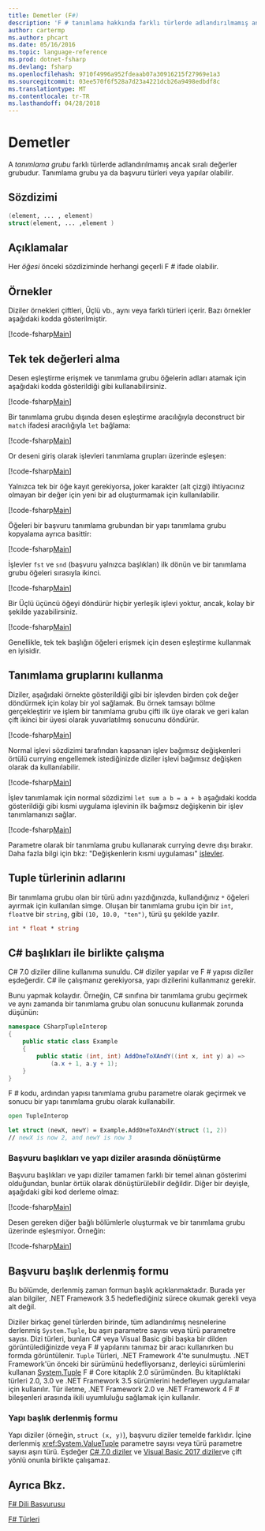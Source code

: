 ```yaml
---
title: Demetler (F#)
description: 'F # tanımlama hakkında farklı türlerde adlandırılmamış ancak sıralı değerler gruplandırması öğrenin.'
author: cartermp
ms.author: phcart
ms.date: 05/16/2016
ms.topic: language-reference
ms.prod: dotnet-fsharp
ms.devlang: fsharp
ms.openlocfilehash: 9710f4996a952fdeaab07a30916215f27969e1a3
ms.sourcegitcommit: 03ee570f6f528a7d23a4221dcb26a9498edbdf8c
ms.translationtype: MT
ms.contentlocale: tr-TR
ms.lasthandoff: 04/28/2018
---
```

# <a name="tuples"></a>Demetler

A *tanımlama grubu* farklı türlerde adlandırılmamış ancak sıralı değerler grubudur.  Tanımlama grubu ya da başvuru türleri veya yapılar olabilir.

## <a name="syntax"></a>Sözdizimi

```fsharp
(element, ... , element)
struct(element, ... ,element )
```
## <a name="remarks"></a>Açıklamalar
Her *öğesi* önceki sözdiziminde herhangi geçerli F # ifade olabilir.

## <a name="examples"></a>Örnekler
Diziler örnekleri çiftleri, Üçlü vb., aynı veya farklı türleri içerir. Bazı örnekler aşağıdaki kodda gösterilmiştir.

[!code-fsharp[Main](../../../samples/snippets/fsharp/tuples/basic-examples.fsx#L6-L21)]
    
## <a name="obtaining-individual-values"></a>Tek tek değerleri alma
Desen eşleştirme erişmek ve tanımlama grubu öğelerin adları atamak için aşağıdaki kodda gösterildiği gibi kullanabilirsiniz.

[!code-fsharp[Main](../../../samples/snippets/fsharp/tuples/basic-examples.fsx#L27-L29)]

Bir tanımlama grubu dışında desen eşleştirme aracılığıyla deconstruct bir `match` ifadesi aracılığıyla `let` bağlama:

[!code-fsharp[Main](../../../samples/snippets/fsharp/tuples/basic-examples.fsx#L34-L37)]

Or deseni giriş olarak işlevleri tanımlama grupları üzerinde eşleşen:

[!code-fsharp[Main](../../../samples/snippets/fsharp/tuples/basic-examples.fsx#L43-L47)]

Yalnızca tek bir öğe kayıt gerekiyorsa, joker karakter (alt çizgi) ihtiyacınız olmayan bir değer için yeni bir ad oluşturmamak için kullanılabilir.

[!code-fsharp[Main](../../../samples/snippets/fsharp/tuples/basic-examples.fsx#L53-L54)]

Öğeleri bir başvuru tanımlama grubundan bir yapı tanımlama grubu kopyalama ayrıca basittir:

[!code-fsharp[Main](../../../samples/snippets/fsharp/tuples/basic-examples.fsx#L62-L66)]

İşlevler `fst` ve `snd` (başvuru yalnızca başlıkları) ilk dönün ve bir tanımlama grubu öğeleri sırasıyla ikinci.

[!code-fsharp[Main](../../../samples/snippets/fsharp/tuples/basic-examples.fsx#L72-L73)]

Bir Üçlü üçüncü öğeyi döndürür hiçbir yerleşik işlevi yoktur, ancak, kolay bir şekilde yazabilirsiniz.

[!code-fsharp[Main](../../../samples/snippets/fsharp/tuples/basic-examples.fsx#L78-L78)]

Genellikle, tek tek başlığın öğeleri erişmek için desen eşleştirme kullanmak en iyisidir.

## <a name="using-tuples"></a>Tanımlama gruplarını kullanma
Diziler, aşağıdaki örnekte gösterildiği gibi bir işlevden birden çok değer döndürmek için kolay bir yol sağlamak. Bu örnek tamsayı bölme gerçekleştirir ve işlem bir tanımlama grubu çifti ilk üye olarak ve geri kalan çift ikinci bir üyesi olarak yuvarlatılmış sonucunu döndürür.

[!code-fsharp[Main](../../../samples/snippets/fsharp/tuples/basic-examples.fsx#L83-L86)]

Normal işlevi sözdizimi tarafından kapsanan işlev bağımsız değişkenleri örtülü currying engellemek istediğinizde diziler işlevi bağımsız değişken olarak da kullanılabilir.

[!code-fsharp[Main](../../../samples/snippets/fsharp/tuples/basic-examples.fsx#L88-L88)]

İşlev tanımlamak için normal sözdizimi `let sum a b = a + b` aşağıdaki kodda gösterildiği gibi kısmi uygulama işlevinin ilk bağımsız değişkenin bir işlev tanımlamanızı sağlar.

[!code-fsharp[Main](../../../samples/snippets/fsharp/tuples/basic-examples.fsx#L90-L94)]

Parametre olarak bir tanımlama grubu kullanarak currying devre dışı bırakır. Daha fazla bilgi için bkz: "Değişkenlerin kısmi uygulaması" [işlevler](functions/index.md).

## <a name="names-of-tuple-types"></a>Tuple türlerinin adlarını
Bir tanımlama grubu olan bir türü adını yazdığınızda, kullandığınız `*` öğeleri ayırmak için kullanılan simge. Oluşan bir tanımlama grubu için bir `int`, `float`ve bir `string`, gibi `(10, 10.0, "ten")`, türü şu şekilde yazılır.

```fsharp
int * float * string
```

## <a name="interoperation-with-c-tuples"></a>C# başlıkları ile birlikte çalışma

C# 7.0 diziler diline kullanıma sunuldu.  C# diziler yapılar ve F # yapısı diziler eşdeğerdir.  C# ile çalışmanız gerekiyorsa, yapı dizilerini kullanmanız gerekir.

Bunu yapmak kolaydır.  Örneğin, C# sınıfına bir tanımlama grubu geçirmek ve aynı zamanda bir tanımlama grubu olan sonucunu kullanmak zorunda düşünün:

```csharp
namespace CSharpTupleInterop
{
    public static class Example
    {
        public static (int, int) AddOneToXAndY((int x, int y) a) =>
            (a.x + 1, a.y + 1);
    }
}
```

F # kodu, ardından yapısı tanımlama grubu parametre olarak geçirmek ve sonucu bir yapı tanımlama grubu olarak kullanabilir.

```fsharp
open TupleInterop

let struct (newX, newY) = Example.AddOneToXAndY(struct (1, 2))
// newX is now 2, and newY is now 3
```

### <a name="converting-between-reference-tuples-and-struct-tuples"></a>Başvuru başlıkları ve yapı diziler arasında dönüştürme

Başvuru başlıkları ve yapı diziler tamamen farklı bir temel alınan gösterimi olduğundan, bunlar örtük olarak dönüştürülebilir değildir.  Diğer bir deyişle, aşağıdaki gibi kod derleme olmaz:

[!code-fsharp[Main](../../../samples/snippets/fsharp/tuples/interop.fsx#L5-L12)]

Desen gereken diğer bağlı bölümlerle oluşturmak ve bir tanımlama grubu üzerinde eşleşmiyor.  Örneğin:

[!code-fsharp[Main](../../../samples/snippets/fsharp/tuples/interop.fsx#L18-L22)]

## <a name="compiled-form-of-reference-tuples"></a>Başvuru başlık derlenmiş formu
Bu bölümde, derlenmiş zaman formun başlık açıklanmaktadır.  Burada yer alan bilgiler, .NET Framework 3.5 hedeflediğiniz sürece okumak gerekli veya alt değil.

Diziler birkaç genel türlerden birinde, tüm adlandırılmış nesnelerine derlenmiş `System.Tuple`, bu aşırı parametre sayısı veya türü parametre sayısı. Dizi türleri, bunları C# veya Visual Basic gibi başka bir dilden görüntülediğinizde veya F # yapılarını tanımaz bir aracı kullanırken bu formda görüntülenir. `Tuple` Türleri, .NET Framework 4'te sunulmuştu. .NET Framework'ün önceki bir sürümünü hedefliyorsanız, derleyici sürümlerini kullanan [System.Tuple](https://msdn.microsoft.com/library/5ac7953d-acdc-4a58-bfb7-c1f6406c0fa3) F # Core kitaplık 2.0 sürümünden. Bu kitaplıktaki türleri 2.0, 3.0 ve .NET Framework 3.5 sürümlerini hedefleyen uygulamalar için kullanılır. Tür iletme, .NET Framework 2.0 ve .NET Framework 4 F # bileşenleri arasında ikili uyumluluğu sağlamak için kullanılır.

### <a name="compiled-form-of-struct-tuples"></a>Yapı başlık derlenmiş formu

Yapı diziler (örneğin, `struct (x, y)`), başvuru diziler temelde farklıdır.  İçine derlenmiş <xref:System.ValueTuple> parametre sayısı veya türü parametre sayısı aşırı türü.  Eşdeğer [C# 7.0 diziler](../../csharp/tuples.md) ve [Visual Basic 2017 diziler](../../visual-basic/programming-guide/language-features/data-types/tuples.md)ve çift yönlü onunla birlikte çalışamaz.

## <a name="see-also"></a>Ayrıca Bkz.
[F# Dili Başvurusu](index.md)

[F# Türleri](fsharp-types.md)
